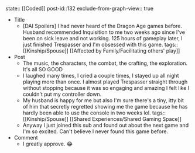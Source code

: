 state:: [[Coded]]
post-id::132
exclude-from-graph-view:: true

- Title
  - [DAI Spoilers] I had never heard of the Dragon Age games before. Husband recommended Inquisition to me two weeks ago since I've been on sick leave and not working. 125 hours of gameplay later, I just finished Trespasser and I'm obsessed with this game.
    tags:: [[Kinship/Spouse]] [[Affected by Family/Facilitating others' play]]
- Post
  - The music, the characters, the combat, the crafting, the exploration. It's all SO GOOD
  - I laughed many times, I cried a couple times, I stayed up all night playing more than once. I almost played Trespasser straight through without stopping because it was so engaging and amazing I felt like I couldn't put my controller down.
  - My husband is happy for me but also I'm sure there's a tiny, itty bit of him that secretly regretted showing me the game because he has hardly been able to use the console in two weeks lol.
    tags:: [[Kinship/Spouse]] [[Shared Experiences/Shared Gaming Space]]
  - Anyway I just joined this sub and found out about the next game and I'm so excited. Can't believe I never found this game before.
- Comment
  - I greatly approve. 😂
